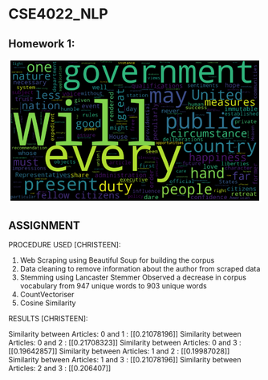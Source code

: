 # CSE4022_NLP

## Homework 1:

![](https://github.com/ChristeenTJose/CSE4022_NLP/blob/master/HW1.png)

## ASSIGNMENT

PROCEDURE USED [CHRISTEEN]:

1. Web Scraping using Beautiful Soup for building the corpus
2. Data cleaning to remove information about the author from scraped data 
3. Stemming using Lancaster Stemmer
Observed a decrease in corpus vocabulary from 947 unique words to 903 unique words
4. CountVectoriser
5. Cosine Similarity

RESULTS [CHRISTEEN]:

Similarity between Articles:  0  and  1  :  [[0.21078196]]
Similarity between Articles:  0  and  2  :  [[0.21708323]]
Similarity between Articles:  0  and  3  :  [[0.19642857]]
Similarity between Articles:  1  and  2  :  [[0.19987028]]
Similarity between Articles:  1  and  3  :  [[0.21078196]]
Similarity between Articles:  2  and  3  :  [[0.206407]]

